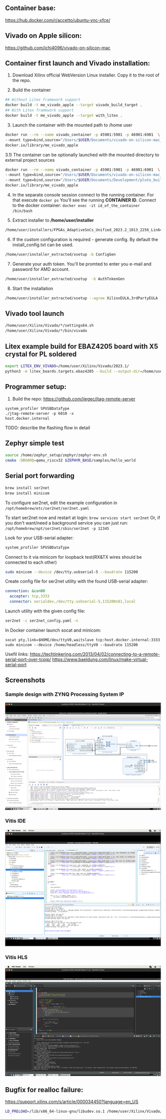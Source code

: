 ## Container base:
https://hub.docker.com/r/accetto/ubuntu-vnc-xfce/

## Vivado on Apple silicon:
https://github.com/ichi4096/vivado-on-silicon-mac

## Container first launch and Vivado installation:
1) Download Xilinx official WebVersion Linux installer. Copy it to the root of the repo.

2) Build the container

```sh
## Without Litex framework support
docker build -t me_vivado_apple --target vivado_build_target .
## With Litex framework support
docker build -t me_vivado_apple --target with_litex .
```

3) Launch the container with the mounted path to /home user
```sh
docker run --rm --name vivado_container -p 45901:5901 -p 46901:6901  \
--mount type=bind,source="/Users/$USER/Documents/vivado-on-silicon-mac_with_vnc",target="/home/user" \
docker.io/library/me_vivado_apple
```

3.1) The container can be optionally launched with the mounted directory to external project sources
```sh
docker run --rm --name vivado_container -p 45901:5901 -p 46901:6901  \
--mount type=bind,source="/Users/$USER/Documents/vivado-on-silicon-mac_with_vnc",target="/home/user" \
--mount type=bind,source="/Users/$USER/Documents/Development/pluto_build",target="/home/user/pluto" \
docker.io/library/me_vivado_apple
```

4) In the separate console session connect to the running container. For that execute
```docker ps```
You'll see the running **CONTAINER ID**. Connect to the docker container:
```docker exec -it id_of_the_container /bin/bash```

5) Extract installer to **/home/user/installer**

```sh
/home/user/installers/FPGAs_AdaptiveSoCs_Unified_2023.2_1013_2256_Lin64.bin --target /home/user/installer_extracted --noexec
```

6) If the custom configuration is required - generate config. By default the install_config.txt can be used.

```sh
/home/user/installer_extracted/xsetup -b ConfigGen
```

7) Generate your auth token. You'll be promted to enter you e-mail and password for AMD account.

```sh
/home/user/installer_extracted/xsetup  -b AuthTokenGen
```

8) Start the installation

```sh
/home/user/installer_extracted/xsetup --agree XilinxEULA,3rdPartyEULA -b Install -c /home/user/install_config.txt
```


## Vivado tool launch
```sh
/home/user/Xilinx/Vivado/*/settings64.sh
/home/user/Xilinx/Vivado/*/bin/vivado
```

## Litex example build for EBAZ4205 board with X5 crystal for PL soldered
```sh
export LITEX_ENV_VIVADO=/home/user/Xilinx/Vivado/2023.1/
python3 -m litex_boards.targets.ebaz4205 --build --output-dir=/home/user/litex_bulild_from_template
```

## Programmer setup:
1) Build the repo:
https://github.com/jiegec/jtag-remote-server

```
system_profiler SPUSBDataType
./jtag-remote-server -p 6010 -x
host.docker.internal
```
TODO: describe the flashing flow in detail

## Zephyr simple test
```sh
source /home/zephyr_setup/zephyr/zephyr-env.sh 
cmake -DBOARD=qemu_riscv32 $ZEPHYR_BASE/samples/hello_world
```

## Serial port forwarding
```sh
brew install ser2net
brew install minicom
```

To configure ser2net, edit the example configuration in
`/opt/homebrew/etc/ser2net/ser2net.yaml`

To start ser2net now and restart at login:
`brew services start ser2net`
Or, if you don't want/need a background service you can just run:
`/opt/homebrew/opt/ser2net/sbin/ser2net -p 12345`

Look for your USB-serial adapter:
```sh
system_profiler SPUSBDataType
```
Connect to it via minicom for loopback test(RX&TX wires should be connected to each other)
```sh
sudo minicom --device /dev/tty.usbserial-5 --baudrate 115200
```

Create config file for ser2net utility with the found USB-serial adapter:
```yaml
connection: &con00
  accepter: tcp,3333
  connector: serialdev,/dev/tty.usbserial-5,115200n81,local
```

Launch utility with the given config file:
```sh
ser2net -c ser2net_config.yaml -n
```

In Docker container launch socat and minicom:
```ssh
socat pty,link=$HOME/dev/ttyV0,waitslave tcp:host.docker.internal:3333
sudo minicom --device /home/headless/ttyV0 --baudrate 115200
```
Usefil links:
https://techtinkering.com/2013/04/02/connecting-to-a-remote-serial-port-over-tcpip/
https://www.baeldung.com/linux/make-virtual-serial-port

## Screenshots
### Sample design with ZYNQ Processing System IP
![Vivado Block Design](./assets/vivado.png "Vivado 2023.2 Block Design")

### Vitis IDE
![Vitis IDE Classic memtest](./assets/vitis_ide.png "Vitis IDE 2023.2 memtest app")

### Vitis HLS
![Vitis HLS Classic sample IP](./assets/vitis_hls.png "Vitis HLS 2023.2 sample app")

## Bugfix for realloc failure:
https://support.xilinx.com/s/article/000034450?language=en_US
```sh
LD_PRELOAD=/lib/x86_64-linux-gnu/libudev.so.1 /home/user/Xilinx/Vivado/2023.2/bin/vivado
```